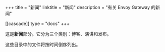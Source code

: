 +++
title = "新闻"
linktitle = "新闻"
description = "有关 Envoy Gateway 的新闻"

[[cascade]]
type = "docs"
+++

这是**新闻**部分。它分为三个类别：博客、演讲和发布。

这些目录中的文件将按时间倒序列出。

